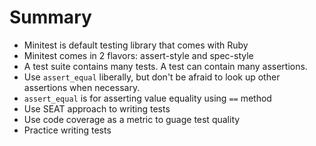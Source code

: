 # Summary
- Minitest is default testing library that comes with Ruby
- Minitest comes in 2 flavors: assert-style and spec-style
- A test suite contains many tests.  A test can contain many assertions.
- Use `assert_equal` liberally, but don't be afraid to look up other assertions when necessary.
- `assert_equal` is for asserting value equality using `==` method
- Use SEAT approach to writing tests
- Use code coverage as a metric to guage test quality
- Practice writing tests
